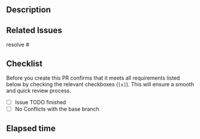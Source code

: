 ## Description

## Related Issues

resolve #

## Checklist

Before you create this PR confirms that it meets all requirements listed below by checking the relevant checkboxes (`[x]`). This will ensure a smooth and quick review process.

- [ ] Issue TODO finished
- [ ] No Conflicts with the base branch

## Elapsed time
